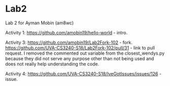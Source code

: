 # Lab2

Lab 2 for Ayman Mobin (am8wc)

Activity 1: 
https://github.com/amobin19/hello-world - intro.

Activity 3:
https://github.com/amobin19/Lab2Fork-102 - fork.
https://github.com/UVA-CS3240-S18/Lab2Fork-102/pull/31 - link to pull request.
I removed the commented out variable from the closest_wendys.py because they did not serve any purpose other
than not being used and does not really help understanding the code.

Activity 4: 
https://github.com/UVA-CS3240-S18/IveGotIssues/issues/126 - issue.
